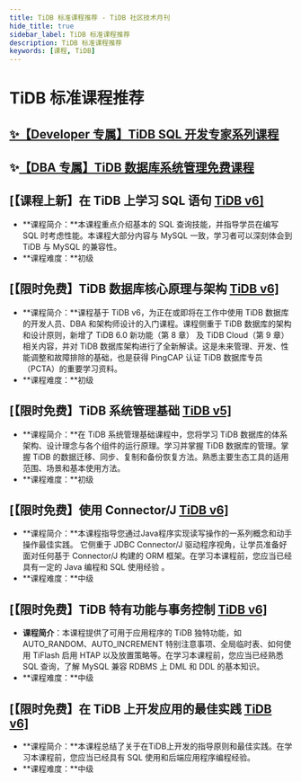 ```yaml
---
title: TiDB 标准课程推荐 - TiDB 社区技术月刊
hide_title: true
sidebar_label: TiDB 标准课程推荐
description: TiDB 标准课程推荐
keywords: [课程, TiDB]
---
```


# TiDB 标准课程推荐

## **[✨【Developer 专属】TiDB SQL 开发专家系列课程](https://pingcap.com/zh/courses-catalog/back-end-developer/?utm_source=community_weekly)**

## ✨**[【DBA 专属】TiDB 数据库系统管理免费课程](https://pingcap.com/zh/courses-catalog/dba/?utm_source=community_weekly)**

## [【课程上新】在 TiDB 上学习 SQL 语句 [TiDB v6\]](https://learn.pingcap.com/learner/course/1050001)

- **课程简介：**本课程重点介绍基本的 SQL 查询技能，并指导学员在编写 SQL 时考虑性能。本课程大部分内容与 MySQL 一致，学习者可以深刻体会到 TiDB 与 MySQL 的兼容性。
- **课程难度：**初级

## [【限时免费】TiDB 数据库核心原理与架构 [TiDB v6\]](https://learn.pingcap.com/learner/course/960001?utm_source=community-monthly)

- **课程简介：**课程基于 TiDB v6，为正在或即将在工作中使用 TiDB 数据库的开发人员、DBA 和架构师设计的入门课程。课程侧重于 TiDB 数据库的架构和设计原则，新增了 TiDB 6.0 新功能（第 8 章） 及 TiDB Cloud（第 9 章） 相关内容，并对 TiDB 数据库架构进行了全新解读。这是未来管理、开发、性能调整和故障排除的基础，也是获得 PingCAP 认证 TiDB 数据库专员（PCTA）的重要学习资料。
- **课程难度：**初级

## [【限时免费】TiDB 系统管理基础 [TiDB v5\]](https://learn.pingcap.com/learner/course/30002)

- **课程简介：**在 TiDB 系统管理基础课程中，您将学习 TiDB 数据库的体系架构、设计理念与各个组件的运行原理。学习并掌握 TiDB 数据库的管理。掌握 TiDB 的数据迁移、同步、复制和备份恢复方法。熟悉主要生态工具的适用范围、场景和基本使用方法。
- **课程难度：**初级

## [【限时免费】使用 Connector/J [TiDB v6\]](https://learn.pingcap.com/learner/course/840002?utm_source=community-monthly)

- **课程简介：**本课程指导您通过Java程序实现读写操作的一系列概念和动手操作最佳实践。 它侧重于 JDBC Connector/J 驱动程序视角，让学员准备好面对任何基于 Connector/J 构建的 ORM 框架。在学习本课程前，您应当已经具有一定的 Java 编程和 SQL 使用经验 。 
- **课程难度：**中级

## [【限时免费】TiDB 特有功能与事务控制 [TiDB v6\]](https://learn.pingcap.com/learner/course/750002?utm_source=community-monthly)

- **课程简介**：本课程提供了可用于应用程序的 TiDB 独特功能，如 AUTO_RANDOM、AUTO_INCREMENT 特别注意事项、全局临时表、如何使用 TiFlash 启用 HTAP 以及放置策略等。在学习本课程前，您应当已经熟悉 SQL 查询，了解 MySQL 兼容 RDBMS 上 DML 和 DDL 的基本知识。
- **课程难度：**中级

## [【限时免费】在 TiDB 上开发应用的最佳实践 [TiDB v6\]](https://learn.pingcap.com/learner/course/780002?utm_source=community-monthly)

- **课程简介：**本课程总结了关于在TiDB上开发的指导原则和最佳实践。在学习本课程前，您应当已经具有 SQL 使用和后端应用程序编程经验。
- **课程难度：**中级